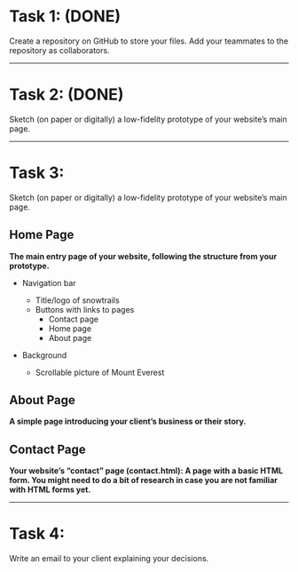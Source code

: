 # Task 1: (DONE)
Create a repository on GitHub to store your files. Add your teammates to the repository as collaborators.

---

# Task 2: (DONE)
Sketch (on paper or digitally) a low-fidelity prototype of your website’s main page.

---

# Task 3:
Sketch (on paper or digitally) a low-fidelity prototype of your website’s main page.

## Home Page
**The main entry page of your website, following the structure from your prototype.**

- Navigation bar
    - Title/logo of snowtrails   
    - Buttons with links to pages
        - Contact page
        - Home page
        - About page

- Background
    - Scrollable picture of Mount Everest



## About Page
**A simple page introducing your client’s business or their story.**

## Contact Page
**Your website’s “contact” page (contact.html): A page with a basic HTML form. You might need to do a bit of research in case you are not familiar with HTML forms yet.**
 
---

# Task 4: 
Write an email to your client explaining your decisions.



